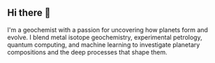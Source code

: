 ## Hi there 👋

I'm a geochemist with a passion for uncovering how planets form and evolve. I blend metal isotope geochemistry, experimental petrology, quantum computing, and machine learning to investigate planetary compositions and the deep processes that shape them.



<!--
**ShaChen416/ShaChen416** is a ✨ _special_ ✨ repository because its `README.md` (this file) appears on your GitHub profile.

Here are some ideas to get you started:

- 🔭 I’m currently working on ...
- 🌱 I’m currently learning ...
- 👯 I’m looking to collaborate on ...
- 🤔 I’m looking for help with ...
- 💬 Ask me about ...
- 📫 How to reach me: ...
- 😄 Pronouns: ...
- ⚡ Fun fact: ...
-->
